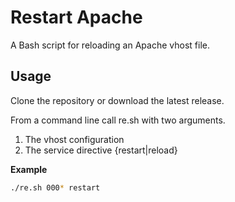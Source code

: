 # Restart Apache
A Bash script for reloading an Apache vhost file.

## Usage
Clone the repository or download the latest release.

From a command line call re.sh with two arguments.

1. The vhost configuration
1. The service directive {restart|reload}

**Example**
```sh
./re.sh 000* restart
```